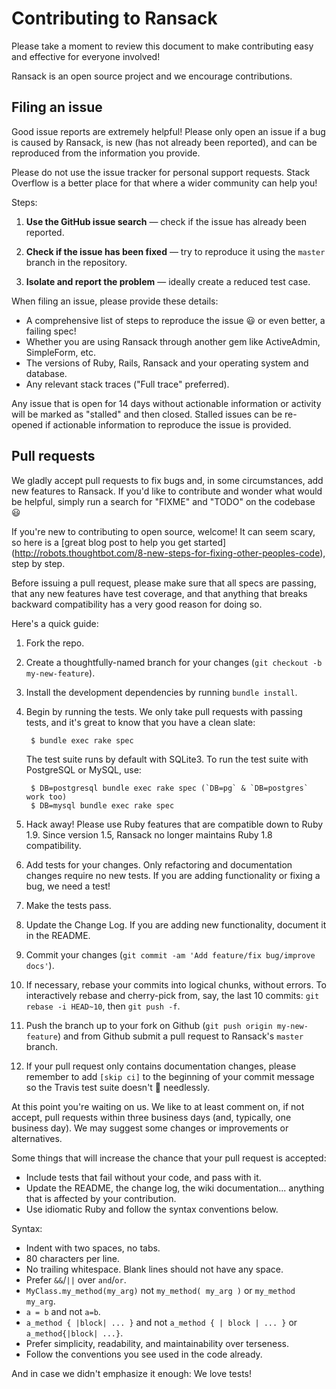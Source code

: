 # Contributing to Ransack

Please take a moment to review this document to make contributing easy and
effective for everyone involved!

Ransack is an open source project and we encourage contributions.

## Filing an issue

Good issue reports are extremely helpful!  Please only open an issue if a bug
is caused by Ransack, is new (has not already been reported), and can be
reproduced from the information you provide.

Please do not use the issue tracker for personal support requests. Stack
Overflow is a better place for that where a wider community can help you!

Steps:

1. **Use the GitHub issue search** &mdash; check if the issue has already been
   reported.

2. **Check if the issue has been fixed** &mdash; try to reproduce it using the
   `master` branch in the repository.

3. **Isolate and report the problem** &mdash; ideally create a reduced test
   case.

When filing an issue, please provide these details:

* A comprehensive list of steps to reproduce the issue :smiley: or even better, a failing spec!
* Whether you are using Ransack through another gem like ActiveAdmin, SimpleForm, etc.
* The versions of Ruby, Rails, Ransack and your operating system and database.
* Any relevant stack traces ("Full trace" preferred).

Any issue that is open for 14 days without actionable information or activity
will be marked as "stalled" and then closed. Stalled issues can be re-opened
if actionable information to reproduce the issue is provided.

## Pull requests

We gladly accept pull requests to fix bugs and, in some circumstances, add new
features to Ransack. If you'd like to contribute and wonder what would be
helpful, simply run a search for "FIXME" and "TODO" on the codebase :smiley:

If you're new to contributing to open source, welcome! It can seem scary, so
here is a [great blog post to help you get started]
(http://robots.thoughtbot.com/8-new-steps-for-fixing-other-peoples-code),
step by step.

Before issuing a pull request, please make sure that all specs are passing,
that any new features have test coverage, and that anything that breaks
backward compatibility has a very good reason for doing so.

Here's a quick guide:

1. Fork the repo.

2. Create a thoughtfully-named branch for your changes (`git checkout -b my-new-feature`).

3. Install the development dependencies by running `bundle install`.

4. Begin by running the tests. We only take pull requests with passing tests,
   and it's great to know that you have a clean slate:

        $ bundle exec rake spec

   The test suite runs by default with SQLite3. To run the test suite with PostgreSQL or MySQL, use:

        $ DB=postgresql bundle exec rake spec (`DB=pg` & `DB=postgres` work too)
        $ DB=mysql bundle exec rake spec

5. Hack away! Please use Ruby features that are compatible down to Ruby 1.9.
   Since version 1.5, Ransack no longer maintains Ruby 1.8 compatibility.

6. Add tests for your changes. Only refactoring and documentation changes
   require no new tests. If you are adding functionality or fixing a bug, we
   need a test!

7. Make the tests pass.

8. Update the Change Log. If you are adding new functionality, document it in
   the README.

9. Commit your changes (`git commit -am 'Add feature/fix bug/improve docs'`).

10. If necessary, rebase your commits into logical chunks, without errors. To
   interactively rebase and cherry-pick from, say, the last 10 commits:
   `git rebase -i HEAD~10`, then `git push -f`.

11. Push the branch up to your fork on Github
   (`git push origin my-new-feature`) and from Github submit a pull request to
   Ransack's `master` branch.

12. If your pull request only contains documentation changes, please remember
   to add `[skip ci]` to the beginning of your commit message so the Travis
   test suite doesn't :runner: needlessly.

At this point you're waiting on us. We like to at least comment on, if not
accept, pull requests within three business days (and, typically, one business
day). We may suggest some changes or improvements or alternatives.

Some things that will increase the chance that your pull request is accepted:

* Include tests that fail without your code, and pass with it.
* Update the README, the change log, the wiki documentation... anything that is
  affected by your contribution.
* Use idiomatic Ruby and follow the syntax conventions below.

Syntax:

* Indent with two spaces, no tabs.
* 80 characters per line.
* No trailing whitespace. Blank lines should not have any space.
* Prefer `&&`/`||` over `and`/`or`.
* `MyClass.my_method(my_arg)` not `my_method( my_arg )` or `my_method my_arg`.
* `a = b` and not `a=b`.
* `a_method { |block| ... }` and not `a_method { | block | ... }` or
`a_method{|block| ...}`.
* Prefer simplicity, readability, and maintainability over terseness.
* Follow the conventions you see used in the code already.

And in case we didn't emphasize it enough: We love tests!
